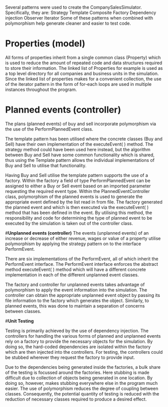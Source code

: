 Several patterns were used to create the CompanySalesSimulator. Specifically, they are:
	Strategy
	Template
	Composite
	Factory
	Dependency injection
	Observer
	Iterator
Some of these patterns when combined with polymorphism help generate cleaner and easier to test code.



# **Properties (model)**
All forms of properties inherit from a single common class (Property) which is used to reduce the amount of repeated code and data structures required to store their information. 
The linked list of Properties for example is used as a top level directory for all companies and business units in the simulation. 
Since the linked list of properties makes for a convenient collection, the use of the iterator pattern in the form of for-each loops are used in multiple instances throughout the program.

# **Planned events (controller)**
The plans (planned events) of buy and sell incorporate polymorphism via the use of the PerformPlannedEvent class.

The template pattern has been utilised where the concrete classes (Buy and Sell) have their own implementation of the executeEvent( ) method. 
The strategy method could have been used here instead, but the algorithm between Buy and Sell have some common functionality which is shared, thus using the Template pattern allows the individual implementations of Buy and Sell to utilise that functionality.

Having Buy and Sell utilise the template pattern supports the use of a factory. 
Within the factory a field of type PerformPlannedEvent can be assigned to either a Buy or Sell event based on an imported parameter requesting the required event type.
Within the PlannedEventController class, polymorphism of the planned events is used to generate the appropriate event defined by the list read in from file. 
The factory generated the planned event and which is then executed via the executeEvent( ) method that has been defined in the event.
By utilising this method, the responsibility and code for determining the type of planned event to be executed by the simulation is taken out of the controller class.

#**Unplanned events (controller)**
The events (unplanned events) of an increase or decrease of either revenue, wages or value of a property utilise polymorphism by applying the strategy pattern on to the interface PerformEvent.

There are six implementations of the PerformEvent, all of which inherit the PerformEvent interface. 
The PerformEvent interface enforces the abstract method executeEvent( ) method which will have a different concrete implementation in each of the different unplanned event classes.

The factory and controller for unplanned events takes advantage of polymorphism to apply the event information into the simulation. 
The controller can obtain the appropriate unplanned event object by passing its file information to the factory which generates the object. Similarly, to planned events, this was done to maintain a separation of concerns between classes.

#**Unit Testing**

Testing is primarily achieved by the use of dependency injection. 
The controllers for handling the various forms of planned and unplanned events rely on a factory to provide the necessary objects for the simulation. 
By doing so, the hard-coded dependencies are isolated within the factory which are then injected into the controllers. 
For testing, the controllers could be stubbed wherever they request the factory to provide input.

Due to the dependencies being generated inside the factories, a bulk share of the testing is focussed around the factories. 
Here stubbing is made difficult due to collection of objects being generated in one location. By doing so, however, makes stubbing everywhere else in the program much easier.
The use of polymorphism reduces the degree of coupling between classes. Consequently, the potential quantity of testing is reduced with the reduction of necessary classes required to produce a desired effect.